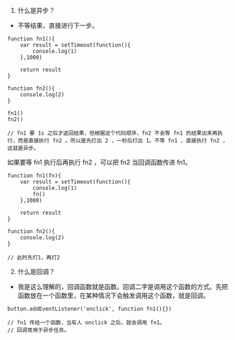 1. 什么是异步？
- 不等结果，直接进行下一步。
```
function fn1(){
	var result = setTimeout(function(){
		console.log(1)
	},1000)

	return result 
}

function fn2(){
	console.log(2)
}

fn1()
fn2()

// fn1 要 1s 之后才返回结果，但根据这个代码顺序，fn2 不会等 fn1 的结果出来再执行，而是直接执行 fn2 。所以是先打出 2 ，一秒后打出 1。不等 fn1 ，直接执行 fn2 ，这就是异步。
```

如果要等 fn1 执行后再执行 fn2 ，可以把 fn2 当回调函数传进 fn1。
```
function fn1(fn){
	var result = setTimeout(function(){
		console.log(1)
		fn()
	},1000)

	return result 
}

function fn2(){
	console.log(2)
}

// 此时先打1，再打2
```

2. 什么是回调？
- 我是这么理解的，回调函数就是函数。回调二字是调用这个函数的方式。先把函数放在一个函数里，在某种情况下会触发调用这个函数，就是回调。
```
button.addEventListener('onclick', function fn1(){})

// fn1 传给一个函数，当有人 onclick 之后，就会调用 fn1。
// 回调常用于异步任务。
```
